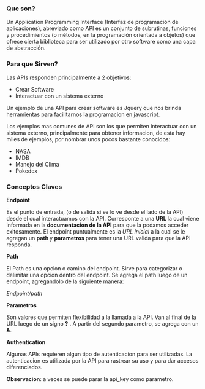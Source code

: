 <h3><strong>Que son?</strong></h3>

<p>Un Application Programming Interface (Interfaz de programaci&oacute;n de aplicaciones), abreviado como API es un conjunto de subrutinas, funciones y procedimientos (o m&eacute;todos, en la programaci&oacute;n orientada a objetos) que ofrece cierta biblioteca para ser utilizado por otro software como una capa de abstracci&oacute;n.</p>

<h3><strong>Para que Sirven?</strong></h3>

<p>Las APIs responden principalmente a 2 objetivos:</p>

<ul>
	<li>Crear Software</li>
	<li>Interactuar con un sistema externo</li>
</ul>

<p>Un ejemplo de una API para crear software es Jquery que nos brinda herramientas para facilitarnos la programacion en javascript.</p>

<p>Los ejemplos mas comunes de API son los que permiten interactuar con un sistema externo, principalmente para obtener informacion, de esta hay miles de ejemplos, por nombrar unos pocos bastante conocidos:</p>

<ul>
	<li>NASA</li>
	<li>IMDB</li>
	<li>Manejo del Clima</li>
	<li>Pokedex</li>
</ul>

<h3><strong>Conceptos Claves</strong></h3>

<p><strong>Endpoint</strong></p>

<p>Es el punto de entrada, (o de salida si se lo ve desde el lado de la API) desde el cual interactuamos con la API. Corresponte a una <strong>URL </strong>la cual viene informada en la<strong> documentacion de la API</strong> para que la podamos acceder exitosamente. El endpoint puntualmente es la <em>URL Inicial</em> a la cual se le agregan un <strong>path </strong>y <strong>parametros </strong>para tener una URL valida&nbsp;para que la API responda.</p>

<p><strong>Path</strong></p>

<p>El Path es una opcion o camino del endpoint. Sirve para categorizar o delimitar una opcion dentro del endpoint. Se agrega el path luego de un endpoint, agregandolo de la siguiente manera:</p>

<p><em>Endpoint/path&nbsp;</em></p>

<p><strong>Parametros</strong></p>

<p>Son valores que permiten flexibilidad a la llamada a la API. Van al final de la URL luego de un signo&nbsp;<strong>?</strong>&nbsp;. A partir del segundo parametro, se agrega con un <strong>&amp;</strong>.&nbsp;</p>

<p><strong>Authentication</strong></p>

<p>Algunas APIs requieren algun tipo de autenticacion para ser utilizadas. La autenticacion es utilizada por la API para rastrear su uso y para dar accesos diferenciados.</p>

<p><strong>Observacion</strong>: a veces se puede parar la api_key como parametro.</p>

<p>&nbsp;</p>
